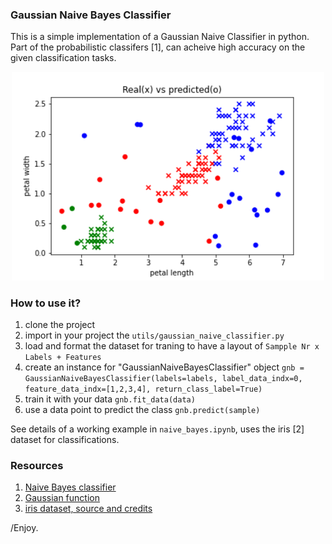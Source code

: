 ### Gaussian Naive Bayes Classifier

This is a simple implementation of a Gaussian Naive Classifier in python. Part of the probabilistic classifers [1], can acheive high accuracy on the given classification tasks.

<p align="center"> 
  <img src="info/results.png" alt="" width="500"></a>
</p>

### How to use it?

1. clone the project
2. import in your project the ```utils/gaussian_naive_classifier.py```
3. load and format the dataset for traning to have a layout of ```Sampple Nr x Labels + Features```
4. create an instance for "GaussianNaiveBayesClassifier" object ```gnb = GaussianNaiveBayesClassifier(labels=labels, label_data_indx=0, feature_data_indx=[1,2,3,4], return_class_label=True)```
5. train it with your data ```gnb.fit_data(data)```
6. use a data point to predict the class ```gnb.predict(sample)```


See details of a working example in ```naive_bayes.ipynb```, uses the iris [2] dataset for classifications.

### Resources
1. [Naive Bayes classifier](https://en.wikipedia.org/wiki/Naive_Bayes_classifier)
2. [Gaussian function](https://en.wikipedia.org/wiki/Gaussian_function)
3. [iris dataset, source and credits](https://archive.ics.uci.edu/ml/datasets/iris)

/Enjoy.
